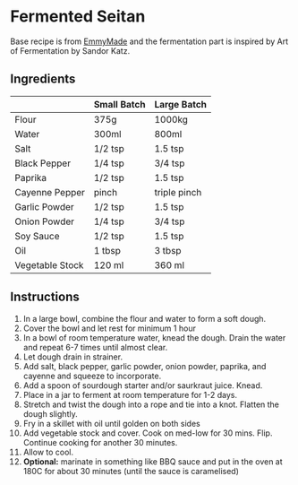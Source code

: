 # Fermented Seitan

Base recipe is from [EmmyMade](https://www.emmymade.com/how-to-make-chicken-from-flour-seitan-recipe/) and the fermentation part is inspired by Art of Fermentation by Sandor Katz.



## Ingredients

|                 | Small Batch | Large Batch  |
| --------------- | ----------- | ------------ |
| Flour           | 375g        | 1000kg       |
| Water           | 300ml       | 800ml        |
| Salt            | 1/2 tsp     | 1.5 tsp      |
| Black Pepper    | 1/4 tsp     | 3/4 tsp      |
| Paprika         | 1/2 tsp     | 1.5 tsp      |
| Cayenne Pepper  | pinch       | triple pinch |
| Garlic Powder   | 1/2 tsp     | 1.5 tsp      |
| Onion Powder    | 1/4 tsp     | 3/4 tsp      |
| Soy Sauce       | 1/2 tsp     | 1.5 tsp      |
| Oil             | 1 tbsp      | 3 tbsp       |
| Vegetable Stock | 120 ml      | 360 ml       |



## Instructions

1. In a large bowl, combine the flour and water to form a soft dough.
2. Cover the bowl and let rest for minimum 1 hour
3. In a bowl of room temperature water, knead the dough. Drain the water and repeat 6-7 times until almost clear.
4. Let dough drain in strainer.
5. Add salt, black pepper, garlic powder, onion powder, paprika, and cayenne and squeeze to incorporate. 
6. Add a spoon of sourdough starter and/or saurkraut juice. Knead.
7. Place in a jar to ferment at room temperature for 1-2 days.
8. Stretch and twist the dough into a rope and tie into a knot. Flatten the dough slightly.
9. Fry in a skillet with oil until golden on both sides
10. Add vegetable stock and cover. Cook on med-low for 30 mins. Flip. Continue cooking for another 30 minutes.
11. Allow to cool.
12. **Optional:** marinate in something like BBQ sauce and put in the oven at 180C for about 30 minutes (until the sauce is caramelised)

